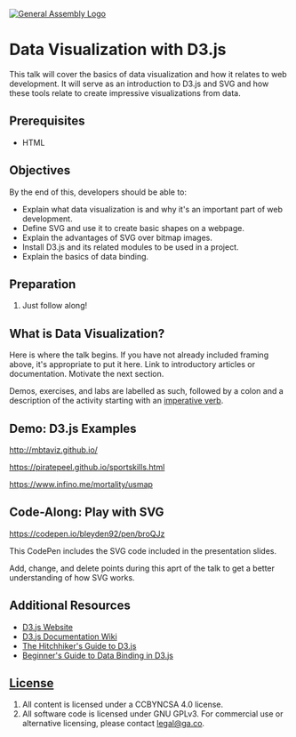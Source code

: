 [![General Assembly Logo](https://camo.githubusercontent.com/1a91b05b8f4d44b5bbfb83abac2b0996d8e26c92/687474703a2f2f692e696d6775722e636f6d2f6b6538555354712e706e67)](https://generalassemb.ly/education/web-development-immersive)

# Data Visualization with D3.js

This talk will cover the basics of data visualization and how it relates
to web development. It will serve as an introduction to D3.js and SVG and
how these tools relate to create impressive visualizations from data.

## Prerequisites

-   HTML

## Objectives

By the end of this, developers should be able to:

-   Explain what data visualization is and why it's an important
    part of web development.
-   Define SVG and use it to create basic shapes on a webpage.
-   Explain the advantages of SVG over bitmap images.
-   Install D3.js and its related modules to be used in a project.
-   Explain the basics of data binding.

## Preparation

1.  Just follow along!

## What is Data Visualization?

Here is where the talk begins. If you have not already included framing above,
it's appropriate to put it here. Link to introductory articles or documentation.
Motivate the next section.

Demos, exercises, and labs are labelled as such, followed by a colon and a
description of the activity starting with an [imperative
verb](https://en.wikipedia.org/wiki/Imperative_mood).

## Demo: D3.js Examples

http://mbtaviz.github.io/

https://piratepeel.github.io/sportskills.html

https://www.infino.me/mortality/usmap

## Code-Along: Play with SVG

https://codepen.io/bleyden92/pen/broQJz

This CodePen includes the SVG code included in the presentation slides.

Add, change, and delete points during this aprt of the talk to get a better
understanding of how SVG works.

## Additional Resources

-   [D3.js Website](https://d3js.org/)
-   [D3.js Documentation Wiki](https://github.com/d3/d3/wiki)
-   [The Hitchhiker's Guide to D3.js](https://medium.com/@enjalot/the-hitchhikers-guide-to-d3-js-a8552174733a)
-   [Beginner's Guide to Data Binding in D3.js](https://www.sitepoint.com/a-beginners-guide-to-data-binding-in-d3-js/)

## [License](LICENSE)

1.  All content is licensed under a CC­BY­NC­SA 4.0 license.
1.  All software code is licensed under GNU GPLv3. For commercial use or
    alternative licensing, please contact legal@ga.co.
